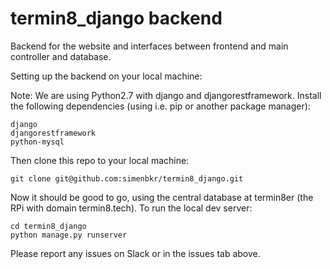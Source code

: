# termin8_django backend

Backend for the website and interfaces between frontend and main controller and database.


Setting up the backend on your local machine:

Note: We are using Python2.7 with django and djangorestframework.
Install the following dependencies (using i.e. pip or another package manager):

    django
    djangorestframework
    python-mysql

Then clone this repo to your local machine:

    git clone git@github.com:simenbkr/termin8_django.git

Now it should be good to go, using the central database at termin8er (the RPi with domain termin8.tech).
To run the local dev server:

    cd termin8_django
    python manage.py runserver

Please report any issues on Slack or in the issues tab above.

